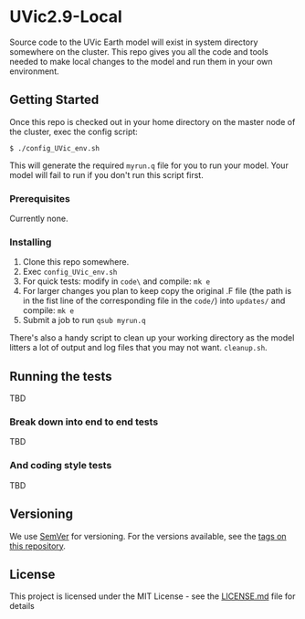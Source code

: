 # UVic2.9-Local

Source code to the UVic Earth model will exist in system directory somewhere on the cluster. This repo gives
you all the code and tools needed to make local changes to the model and run them in your own environment.

## Getting Started

Once this repo is checked out in your home directory on the master node of the cluster, exec the config script:

```
$ ./config_UVic_env.sh
```

This will generate the required `myrun.q` file for you to run your model. Your model will fail to run if you
don't run this script first.


### Prerequisites

Currently none.

### Installing

1. Clone this repo somewhere.
2. Exec `config_UVic_env.sh`
3. For quick tests: modify in `code\` and compile: `mk e`
4. For larger changes you plan to keep copy the original .F file (the path is in the fist line of the corresponding file in the `code/`) into `updates/` and compile: `mk e`
4. Submit a job to run `qsub myrun.q`

There's also a handy script to clean up your working directory as the model litters a lot of output and log files that
you may not want. `cleanup.sh`.

## Running the tests

TBD

### Break down into end to end tests

TBD

### And coding style tests

TBD

## Versioning

We use [SemVer](http://semver.org/) for versioning. For the versions available, see the [tags on this repository](https://github.com/your/project/tags). 

## License

This project is licensed under the MIT License - see the [LICENSE.md](LICENSE.md) file for details

